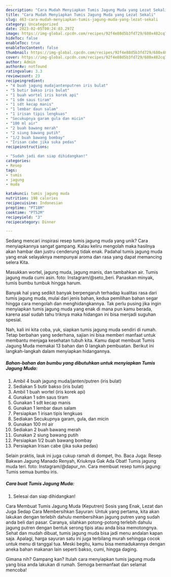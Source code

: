 ```yaml
---
description: "Cara Mudah Menyiapkan Tumis Jagung Muda yang Lezat Sekali"
title: "Cara Mudah Menyiapkan Tumis Jagung Muda yang Lezat Sekali"
slug: 463-cara-mudah-menyiapkan-tumis-jagung-muda-yang-lezat-sekali
category: Uncategorized
date: 2023-02-05T00:24:03.297Z
image: https://img-global.cpcdn.com/recipes/92f4e88d5b3fd729/680x482cq70/tumis-jagung-muda-foto-resep-utama.jpg
hideToc: false
enableToc: true
enableTocContent: false
thumbnail: https://img-global.cpcdn.com/recipes/92f4e88d5b3fd729/680x482cq70/tumis-jagung-muda-foto-resep-utama.jpg
cover: https://img-global.cpcdn.com/recipes/92f4e88d5b3fd729/680x482cq70/tumis-jagung-muda-foto-resep-utama.jpg
author: Admin
authorAv: notfound
ratingvalue: 3.3
reviewcount: 23
recipeingredient:
- "4 buah jagung mudajantenputren iris bulat"
- "5 butir bakso iris bulat"
- "1 buah wortel iris korek api"
- "1 sdm saus tiram"
- "1 sdt kecap manis"
- "1 lembar daun salam"
- "1 irisan tipis lengkuas"
- "Secukupnya garam gula dan micin"
- "100 ml air"
- "2 buah bawang merah"
- "2 siung bawang putih"
- "1/2 buah bawang bombay"
- "Irisan cabe jika suka pedas"
recipeinstructions:

- "Sudah jadi dan siap dihidangkan!"
categories:
- Resep
tags:
- tumis
- jagung
- muda

katakunci: tumis jagung muda 
nutrition: 198 calories
recipecuisine: Indonesian
preptime: "PT18M"
cooktime: "PT52M"
recipeyield: "3"
recipecategory: Dinner

---
```





Sedang mencari inspirasi resep tumis jagung muda yang unik? Cara menyiapkannya sangat gampang. Kalau keliru mengolah maka hasilnya akan hambar dan justru cenderung tidak enak. Padahal tumis jagung muda yang enak selayaknya mempunyai aroma dan rasa yang dapat memancing selera Kita.





Masukkan wortel, jagung muda, jagung manis, dan tambahkan air. Tumis jagung muda cumi asin. foto: Instagram/@seto_beri. Panaskan minyak, tumis bumbu tumbuk hingga harum.

Banyak hal yang sedikit banyak berpengaruh terhadap kualitas rasa dari tumis jagung muda, mulai dari jenis bahan, kedua pemilihan bahan segar hingga cara mengolah dan menghidangkannya. Tak perlu pusing jika ingin menyiapkan tumis jagung muda yang enak di mana pun kamu berada, karena asal sudah tahu triknya maka hidangan ini bisa menjadi suguhan spesial.






Nah, kali ini kita coba, yuk, siapkan tumis jagung muda sendiri di rumah. Tetap berbahan yang sederhana, sajian ini bisa memberi manfaat untuk membantu menjaga kesehatan tubuh kita. Kamu dapat membuat Tumis Jagung Muda memakai 13 bahan dan 0 langkah pembuatan. Berikut ini langkah-langkah dalam menyiapkan hidangannya.

<!--inarticleads1-->

##### Bahan-bahan dan bumbu yang dibutuhkan untuk menyiapkan Tumis Jagung Muda:

1. Ambil 4 buah jagung muda/janten/putren (iris bulat)
1. Sediakan 5 butir bakso (iris bulat)
1. Ambil 1 buah wortel (iris korek api)
1. Gunakan 1 sdm saus tiram
1. Gunakan 1 sdt kecap manis
1. Gunakan 1 lembar daun salam
1. Persiapkan 1 irisan tipis lengkuas
1. Sediakan Secukupnya garam, gula, dan micin
1. Gunakan 100 ml air
1. Sediakan 2 buah bawang merah
1. Gunakan 2 siung bawang putih
1. Persiapkan 1/2 buah bawang bombay
1. Persiapkan Irisan cabe (jika suka pedas)


Selain praktis, lauk ini juga cukup ramah di dompet, lho. Baca Juga: Resep Bakwan Jagung Manado Renyah, Kriuknya Gak Ada Obat! Tumis jagung muda teri. foto: Instagram/@dapur_nn. Cara membuat resep tumis jagung: Tumis semua bumbu iris. 

<!--inarticleads2-->

##### Cara buat Tumis Jagung Muda:


1. Selesai dan siap dihidangkan!

Cara Membuat Tumis Jagung Muda (Keputren) Sosis yang Enak, Lezat dan Juga Sedap Cara Membersihkan Sayuran: Untuk yang pertama, kita akan lakukan dengan terlebih dahulu membersihkan jagung putren yang sudah anda beli dari pasar. Caranya, silahkan potong-potong terlebih dahulu jagung putren dengan bentuk serong tipis atau anda bisa memotongnya. Sehat dan mudah dibuat, tumis jagung muda bisa jadi menu andalan kapan saja. Apalagi, harga sayuran satu ini juga terbilang murah sehingga cocok untuk menu di tanggal tua. Meski begitu, kamu bisa memadukannya dengan aneka bahan makanan lain seperti bakso, cumi, hingga daging. 

Gimana nih? Gampang kan? Itulah cara menyiapkan tumis jagung muda yang bisa anda lakukan di rumah. Semoga bermanfaat dan selamat mencoba!
